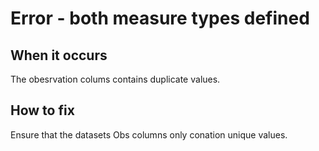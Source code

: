 # Error - both measure types defined

## When it occurs

The obesrvation colums contains duplicate values.

## How to fix

Ensure that the datasets Obs columns only conation unique values.

<!-- TODO: Link to somewhere which helps the user define measures. -->